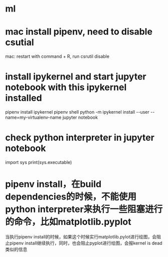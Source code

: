 # ml
# mac install pipenv, need to disable csutial
mac: restart with command + R, run csrutil disable
# install ipykernel and start jupyter notebook with this ipykernel installed
pipenv install ipykernel
pipenv shell
python -m ipykernel install --user --name=my-virtualenv-name
jupyter notebook
# check python interpreter in jupyter notebook
import sys
print(sys.executable)
# pipenv install，在build dependencies的时候，不能使用python interpreter来执行一些阻塞进行的命令，比如matplotlib.pyplot
当执行pipenv install的时候，如果这个时候实行matplotlib.pylot进行绘图，会阻止pipenv install继续执行，同时，也会阻止pyplot进行绘图，会报kernel is dead类似的信息
